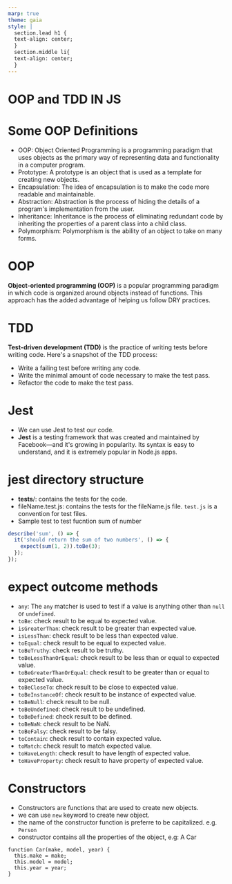 ```yaml
---
marp: true
theme: gaia
style: |
  section.lead h1 {
  text-align: center;
  }
  section.middle li{
  text-align: center;
  }
---
```

<!-- headingDivider: 2 -->
<!--
theme: gaia
class: lead
-->

# OOP and TDD IN JS

# Some OOP Definitions  
* OOP: Object Oriented Programming is a programming paradigm that uses objects as the primary way of representing data and functionality in a computer program.
* Prototype: A prototype is an object that is used as a template for creating new objects.
* Encapsulation: The idea of encapsulation is to make the code more readable and maintainable.
* Abstraction: Abstraction is the process of hiding the details of a program's implementation from the user.
* Inheritance: Inheritance is the process of eliminating redundant code by inheriting the properties of a parent class into a child class.
* Polymorphism: Polymorphism is the ability of an object to take on many forms.

# OOP
**Object-oriented programming (OOP)** is a popular programming paradigm in which code is organized around objects instead of functions. This approach has the added advantage of helping us follow DRY practices.

# TDD

**Test-driven development (TDD)** is the practice of writing tests before writing code. Here's a snapshot of the TDD process:
* Write a failing test before writing any code.
* Write the minimal amount of code necessary to make the test pass.
* Refactor the code to make the test pass.


# Jest 
* We can use Jest to test our code.
* **Jest** is a testing framework that was created and maintained by Facebook—and it's growing in popularity. Its syntax is easy to understand, and it is extremely popular in Node.js apps.


# jest directory structure 
* __tests__/: contains the tests for the code.
* fileName.test.js: contains the tests for the fileName.js file. `test.js` is a convention for test files.
* Sample test to test fucntion sum of number
```js
describe('sum', () => {
  it('should return the sum of two numbers', () => {
    expect(sum(1, 2)).toBe(3);
  });
});
```

# expect outcome methods 
<style scoped> 
 {font-size : 1.2em;}
</style>
* `any`: The `any` matcher is used to test if a value is anything other than `null` or `undefined`.
* `toBe`: check result to be equal to expected value.
* `isGreaterThan`: check result to be greater than expected value.
* `isLessThan`: check result to be less than expected value.
* `toEqual`: check result to be equal to expected value.
* `toBeTruthy`: check result to be truthy. 
* `toBeLessThanOrEqual`: check result to be less than or equal to expected value.
* `toBeGreaterThanOrEqual`: check result to be greater than or equal to expected value.
* `toBeCloseTo`: check result to be close to expected value.
* `toBeInstanceOf`: check result to be instance of expected value.
* `toBeNull`: check result to be null.
* `toBeUndefined`: check result to be undefined.
* `toBeDefined`: check result to be defined.
* `toBeNaN`: check result to be NaN.
* `toBeFalsy`: check result to be falsy.
* `toContain`: check result to contain expected value.
* `toMatch`: check result to match expected value.
* `toHaveLength`: check result to have length of expected value.
* `toHaveProperty`: check result to have property of expected value.


# Constructors 
* Constructors are functions that are used to create new objects.
* we can use `new` keyword to create new object.
* the name of the constructor function is preferre to be capitalized. e.g. `Person`
* constructor contains all the properties of the object, e.g: A Car
```JS
function Car(make, model, year) {
  this.make = make;
  this.model = model;
  this.year = year;
}
```